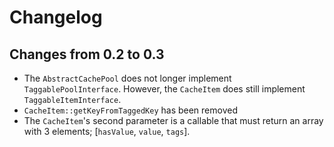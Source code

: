 # Changelog

## Changes from 0.2 to 0.3

* The `AbstractCachePool` does not longer implement `TaggablePoolInterface`. However, the `CacheItem` does still implement `TaggableItemInterface`.
* `CacheItem::getKeyFromTaggedKey` has been removed
* The `CacheItem`'s second parameter is a callable that must return an array with 3 elements; [`hasValue`, `value`, `tags`]. 